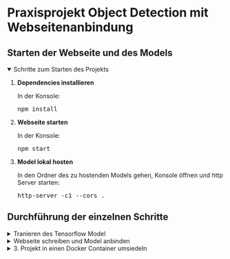 # Praxisprojekt Object Detection mit Webseitenanbindung

## Starten der Webseite und des Models
<details open>
<summary>Schritte zum Starten des Projekts</summary>
<ol>
<li><strong>Dependencies installieren</strong></li>
  <p>In der Konsole: <br>
  <pre>npm install</pre></p>
<li><strong>Webseite starten</strong></li>
  <p>In der Konsole: <br>
  <pre>npm start </pre></p>
<li><strong>Model lokal hosten</strong></li>
  <p>In den Ordner des zu hostenden Models gehen, Konsole öffnen und http Server starten:<br>
    <pre>http-server -c1 --cors .</pre></p>
</ol>
</details>

## Durchführung der einzelnen Schritte
<details>
<summary>Tranieren des Tensorflow Model</summary>

## TensorFlow Model Trainingsdokumentation

Diese Dokumentation beschreibt den Prozess des Trainierens eines TensorFlow-Models, von der Einrichtung der Entwicklungsumgebung über das Sammeln von Bildern bis hin zum Export des Models für die Verwendung in unterschiedlichen Umgebungen.

### 1. Einrichtung der Entwicklungsumgebung

Zu Beginn wird eine virtuelle Umgebung erstellt.

<pre>
python -m venv od
</pre>

Starten der virtuellen Umgebung.

<pre>
.\od\Scripts\activate
</pre>

Installieren der notwendigen Abhängigkeiten.

<pre>
python -m pip install --upgrade pip
pip install ipykernel
python -m ipykernel install --user --name=od
</pre>

Das komplette Training findet in jupyter Notebook statt. Zum starten folgendes in der virtuellen Umgebung eingeben.

<pre>
jupyter notebook
</pre>

### 2. Sammeln und Labeln der Bilder

*Wir befinden uns im Dokument [Image Collection](https://www.hosteurope.de/blog/wie-sie-mit-einer-kreativen-404-fehlerseite-und-lustigen-inhalten-punkten/).*

Hier werden die Labels festgelegt. Es werden Bilder von zwei Handgesten ("Daumen hoch" und "Daumen runter") gesammelt. Die Bilder werden mit der integrierten Webcam des Laptops aufgenommen.
*number_imgs* gibt an, wie viele Bilder aufgenommen werden sollen.

<pre>
labels = ['thumbsup', 'thumbsdown']
number_imgs = 5
</pre>

### 3. Ordnerstruktur vorbereiten

Ein spezifischer Ordnerpfad für die gesammelten Bilder wird erstellt. Bei Bedarf werden die entsprechenden Verzeichnisse angelegt.

<pre>
IMAGES_PATH = os.path.join('Tensorflow', 'workspace', 'images', 'collectedimages')
if not os.path.exists(IMAGES_PATH):
    if os.name == 'posix':
        !mkdir -p {IMAGES_PATH}
    elif os.name == 'nt':
        !mkdir {IMAGES_PATH}

for label in labels:
    path = os.path.join(IMAGES_PATH, label)
    if not os.path.exists(path):
        !mkdir {path}
</pre>

### 4. Bilderfassung

Die Webcam wird verwendet, um die Bilder für jede Geste aufzunehmen. Dabei wird für jedes Label die angegebene Anzahl an Bilder aufgezeichnet und mittels einer einzigartig generierten UUID als Name abgespeichert.

<pre>
for label in labels:
    cap = cv2.VideoCapture(0)
    print('Collecting images for {}'.format(label))
    time.sleep(5)
    for imgnum in range(number_imgs):
        print('Collecting image {}'.format(imgnum))
        ret, frame = cap.read()
        imgname = os.path.join(IMAGES_PATH,label,label+'.'+'{}.jpg'.format(str(uuid.uuid1())))
        cv2.imwrite(imgname, frame)
        cv2.imshow('frame', frame)
        time.sleep(2)

        if cv2.waitKey(1) & 0xFF == ord('q'):
            break
cap.release()
cv2.destroyAllWindows()
</pre>

### 5. Bilder annotieren

Das Tool [LabelImg](https://pypi.org/project/labelImg/) wird installiert und verwendet, um die Bilder zu beschriften und die entsprechenden Label-Daten vorzubereiten.
LabelImg ist ein grafisches Tool zur manuellen Beschriftung von Objekten in Bildern, das die Erstellung von Trainingsdaten für Bilderkennungsmodele erleichtert.

<pre>
!pip install --upgrade pyqt5 lxml
</pre>

### 6. Vorbereitung des Trainings

#### Aufteilung der Bilder

Vor der Durchführung des Tranings werden die gelabelten Bilder in die zwei Kategorien **Training** und **Test** eingeteilt.
\Tensorflow\workspace\images\train
\Tensorflow\workspace\images\test

Das Model wird auf den Trainingsdateien generiert und anhand der Testbilder evaluiert. Dies greift eine Überanpassung vorweg und gibt Aufschluss auf eine tatsächliche Effektivität des Models in der Praxis.

#### Pfade generieren

*Wir befinden uns im Dokument [Training and Detection](https://www.hosteurope.de/blog/wie-sie-mit-einer-kreativen-404-fehlerseite-und-lustigen-inhalten-punkten/).*

Als nächstes werden notwendigen Pfade und Dateinamen für das Modeltraining werden festgelegt. Dazu gehören Arbeitsverzeichnisse, Skripte, API-Modele, Annotationen und Bilder sowie Pfade für die vorab trainierten Modele.

<pre>
CUSTOM_MODEL_NAME = 'my_ssd_mobnet' 
PRETRAINED_MODEL_NAME = 'ssd_mobilenet_v2_fpnlite_320x320_coco17_tpu-8'
PRETRAINED_MODEL_URL = 'http://download.tensorflow.org/models/object_detection/tf2/20200711/ssd_mobilenet_v2_fpnlite_320x320_coco17_tpu-8.tar.gz'
</pre>

Bei *PRETRAINED_MODEL_NAME* handelt es sich um ein vortrainiertes und bewährtes TensorFlow Zoo Model. Durch den Einsatz dieses wird der Entwicklungsprozess erheblich beschleunigt.

Ich habe mich für *SSD MobileNet v2 320x320* entschieden, weil es schnell trainiert. [Hier](https://github.com/tensorflow/models/blob/master/research/object_detection/g3doc/tf2_detection_zoo.md) andere Möglichkeiten.

#### Installieren von Tensorflow Object Detection 

<pre>
if os.name=='nt':
    url="https://github.com/protocolbuffers/protobuf/releases/download/v3.15.6/protoc-3.15.6-win64.zip"
    wget.download(url)
    !move protoc-3.15.6-win64.zip {paths['PROTOC_PATH']}
    !cd {paths['PROTOC_PATH']} && tar -xf protoc-3.15.6-win64.zip
    os.environ['PATH'] += os.pathsep + os.path.abspath(os.path.join(paths['PROTOC_PATH'], 'bin'))   
    !cd Tensorflow/models/research && protoc object_detection/protos/*.proto --python_out=. && copy object_detection\\packages\\tf2\\setup.py setup.py && python setup.py build && python setup.py install
    !cd Tensorflow/models/research/slim && pip install -e .
</pre>

Durch das Verfikationskript wird kontrolliert, ob die Installation funktioniert hat.

<pre>
VERIFICATION_SCRIPT = os.path.join(paths['APIMODEL_PATH'], 'research', 'object_detection', 'builders', 'model_builder_tf2_test.py')
# Verify Installation
!python {VERIFICATION_SCRIPT}
</pre>

#### Erstellen der Label Map

Diese dient der klaren Zuordnung zwischen numerischen ID´s und den angelegten Labels. Dies vereinfacht die Interpretation der Ergebnisse.

<pre>
labels = [{'name':'ThumbsUp', 'id':1}, {'name':'ThumbsDown', 'id':2}]

with open(files['LABELMAP'], 'w') as f:
    for label in labels:
        f.write('item { \n')
        f.write('\tname:\'{}\'\n'.format(label['name']))
        f.write('\tid:{}\n'.format(label['id']))
        f.write('}\n')
</pre>


#### Erstellen der TFRecord Dateien

Dieser Prozess ist wichtig für die effiziente Datenspeicherung und -verarbeitung in TensorFlow.

<pre>
if not os.path.exists(files['TF_RECORD_SCRIPT']):
    !git clone https://github.com/nicknochnack/GenerateTFRecord {paths['SCRIPTS_PATH']}
  
!python {files['TF_RECORD_SCRIPT']} -x {os.path.join(paths['IMAGE_PATH'], 'train')} -l {files['MAP']} -o {os.path.join(paths['ANNOTATION_PATH'], 'train.record')} 
!python {files['TF_RECORD_SCRIPT']} -x {os.path.join(paths['IMAGE_PATH'], 'test')} -l {files['MAP']} -o {os.path.join(paths['ANNOTATION_PATH'], 'test.record')}
</pre>

#### Erstellen und anpassen der Model config

Hierzu wird die config des vortranierten Models kopiert und die fehlenden Pfade ergänzt.

<pre>
if os.name == 'nt':
    !copy {os.path.join(paths['PRETRAINED_MODEL_PATH'], PRETRAINED_MODEL_NAME, 'pipeline.config')} {os.path.join(paths['CHECKPOINT_PATH'])}
</pre>

#### Installieren von CUDA Toolkit

[CUDA](https://developer.nvidia.com/cuda-toolkit) kann installiert werden um trainieren auf der GPU zu ermöglichen. Dies beschleunigt den Prozess sehr. Die richtige CUDA Version hängt von der Tensorflow Version ab und kann [hier](https://www.tensorflow.org/install/source_windows) nachgeschaut werden. 

### 7. Modeltraining

Folgender Abschnitt generiert den Code, welcher das tranieren auslöst.
*num_train_steps* kann angepasst werden um die Anzahl der Traningssteps zu variieren.

<pre>
TRAINING_SCRIPT = os.path.join(paths['APIMODEL_PATH'], 'research', 'object_detection', 'model_main_tf2.py')
  
command = "python {} --model_dir={} --pipeline_config_path={} --num_train_steps=2000".format(TRAINING_SCRIPT, paths['CHECKPOINT_PATH'],files['PIPELINE_CONFIG'])
  
print(command)
</pre>

Der Command kann innerhalb von juypter oder in einer Konsole mit aktiviter Virtueller Umgebung ausgeführt werden.

### 8. Modelauswertung

[TensorBoard](https://www.tensorflow.org/tensorboard) wird verwendet, um die Trainingsfortschritte und Modelleistungen zu visualisieren.
Es wird mit Befehl innerhalb des /eval Ordners geöffnet werden

<pre>
tensorboard --logdir=.
</pre>

Die Modelleistung wird anhand von Metriken wie Precision, Recall und dem F1-Score bewertet.
Der F1-Score kann errechet werden.

<pre>
f1_score = 2 * (precision * recall) / (precision + recall)
</pre>

[Hier](/README.md#auswertung) eine ausführlichere Auswertung zwischen den Modelen.

### 9.  Erkennung anhand von Bildern

Das trainierte Model wird geladen und mit Testbildern ausgewertet, um zu visualisieren was auf einzellnen Bildern erkannt wurde.

<pre>
img = cv2.imread(IMAGE_PATH)
image_np = np.array(img)

input_tensor = tf.convert_to_tensor(np.expand_dims(image_np, 0), dtype=tf.float32)
detections = detect_fn(input_tensor)

num_detections = int(detections.pop('num_detections'))
detections = {key: value[0, :num_detections].numpy()
              for key, value in detections.items()}
detections['num_detections'] = num_detections

# detection_classes should be ints.
detections['detection_classes'] = detections['detection_classes'].astype(np.int64)

label_id_offset = 1
image_np_with_detections = image_np.copy()

viz_utils.visualize_boxes_and_labels_on_image_array(
            image_np_with_detections,
            detections['detection_boxes'],
            detections['detection_classes']+label_id_offset,
            detections['detection_scores'],
            category_index,
            use_normalized_coordinates=True,
            max_boxes_to_draw=5,
            min_score_thresh=.8,
            agnostic_mode=False)

plt.imshow(cv2.cvtColor(image_np_with_detections, cv2.COLOR_BGR2RGB))
plt.show()
</pre>

Folgende zwei Bilder kamen in der Model_v4 Iteration als Testbilder dazu. 

Hier funktioniert die Erkennung richtig.

![Erkannt](/documentation/pictures/testModelv4ThmubsDownMatch.png)

Hier wird nichts erkannt. Dies könnte an der Schärfe des Bildes, den Lichtverhältnissen oder am trainierten Model liegen.

![Nicht erkannt](/documentation/pictures/testModelv4ThmubsDownNoMatch.png)

### 10. Live-Erkennung mit der Webcam

Das Model wird in Echtzeit mit einer Webcam getestet, um die Reaktionsgeschwindigkeit und Erkennungsgenauigkeit zu überprüfen.

<pre>
cap = cv2.VideoCapture(0)
width = int(cap.get(cv2.CAP_PROP_FRAME_WIDTH))
height = int(cap.get(cv2.CAP_PROP_FRAME_HEIGHT))

while cap.isOpened(): 
    ret, frame = cap.read()
    image_np = np.array(frame)
    
    input_tensor = tf.convert_to_tensor(np.expand_dims(image_np, 0), dtype=tf.float32)
    detections = detect_fn(input_tensor)
    
    num_detections = int(detections.pop('num_detections'))
    detections = {key: value[0, :num_detections].numpy()
                  for key, value in detections.items()}
    detections['num_detections'] = num_detections

    # detection_classes should be ints.
    detections['detection_classes'] = detections['detection_classes'].astype(np.int64)

    label_id_offset = 1
    image_np_with_detections = image_np.copy()

    viz_utils.visualize_boxes_and_labels_on_image_array(
                image_np_with_detections,
                detections['detection_boxes'],
                detections['detection_classes']+label_id_offset,
                detections['detection_scores'],
                category_index,
                use_normalized_coordinates=True,
                max_boxes_to_draw=5,
                min_score_thresh=.8,
                agnostic_mode=False)

    cv2.imshow('object detection',  cv2.resize(image_np_with_detections, (800, 600)))
    
    if cv2.waitKey(10) & 0xFF == ord('q'):
        cap.release()
        cv2.destroyAllWindows()
        break
</pre>

Hier eine Erkennung mit dem **Model_v2**. Wie man sieht werden die Gesten nicht immer korrekt erkannt. Dies liegt an der Drehung der Hand, der Entfernung zur Kamera und eben auch am Model selbst. Es gibt auch falsche Erkennungen.

![examplev2gif](/documentation/pictures/evalModelv2Live.gif)

### 11. Model-Export

#### Einfrieren des Models

Das Model wird eingefroren um es exportieren zu können. Es wird vereinfacht und portabel gemacht. 

<pre>
FREEZE_SCRIPT = os.path.join(paths['APIMODEL_PATH'], 'research', 'object_detection', 'exporter_main_v2.py ')
command = "python {} --input_type=image_tensor --pipeline_config_path={} --trained_checkpoint_dir={} --output_directory={}".format(FREEZE_SCRIPT ,files['PIPELINE_CONFIG'], paths['CHECKPOINT_PATH'], paths['OUTPUT_PATH'])
</pre>
  
#### Exportieren des Models

Das Model wird exportiert, um es in anderen Umgebungen nutzen zu können, wie z.B. in einer auf Node.js basierten Webseite. In diesem Fall zu TensorFlow.js.

<pre>
!pip install tensorflowjs
command = "tensorflowjs_converter --input_format=tf_saved_model --output_node_names='detection_boxes,detection_classes,detection_features,detection_multiclass_scores,detection_scores,num_detections,raw_detection_boxes,raw_detection_scores' --output_format=tfjs_graph_model --signature_name=serving_default {} {}".format(os.path.join(paths['OUTPUT_PATH'], 'saved_model'), paths['TFJS_PATH'])
</pre>

Das Model kann im Anschluss noch für mobile Geräte in TensorFlow Lite konvertiert werden, um eine breitere Anwendbarkeit zu ermöglichen.

## Wiederholung des Vorgangs

Um das Model zu verfeiern kann der Prozess von neuem Durchlaufen werden um eine Verbesserung vorzunehmen. 
Hierzu muss man individuell schauen, ob die Veränderungen die gewünschte Verbesserung erzielt hat.

In diesem Projekt habe ich mein Model in **fünf Zyklen** erstellt.

### Bewertung der einzellnen Modele

Für dieses Projekt interessieren uns Precision, Recall und der F1-Score.

**Precision** gibt an, welcher Anteil der als positiv klassifizierten Fälle tatsächlich positiv ist. Dies ist wichtig um sicherzustellen, dass die erkannten Gesten tatsächlich korrekt sind

**Recall** misst, welcher Anteil der tatsächlichen positiven Fälle vom Model korrekt als positiv erkannt wurde. Dies ist wichtig um zu gewährleisten, dass möglichst alle relevanten Gesten vom System erkannt werden.

Der **F1-Score** ist das Mittel aus Precision und Recall und gibt ein ausgewogenes Maß für die Leistung eines Models, indem es beide Metriken berücksichtigt. Er ist besonders nützlich für die Bewertung der Gesamtleistung des Models.


### Auf welche Metriken haben wir Einfluss:


**Anzahl und Art der Bilder**: Ändern der Position der Hände, Neigen der Hände, verschiedene Lichteinstellungen, Distanz zur Kamera ändern.

**Trainingsteps**: Änderung der Anzahl um Lerneffekt zu erlauben.

**Aufteilung der Trainings und Test Kategorie**: Bilder tauschen und Gewichtung ändern.

### Auswertung

Folgend sind Diagramme mit für uns interessante Werte.

|               | Precision       | Recall        | F1-Score       | 
|:-------------:|:---------------:|:-------------:|:--------------:|
| Model_v0      | 0.7             | 0.7           | 0.7            |
| Model_v1      | 0.6609          | 0.6667        | 0.6638         |
| Model_v2      | 0.7024          | 0.7215        | 0.7118         |
| Model_v3      | 0.8089          | 0.8256        | 0.8172         |
| Model_v4      | 0.7859          | 0.8082        | 0.7969         |


|               | Anzahl Bilder   | Aufteilung Training/Test | Trainingssteps      | 
|:------------: |:---------------:| :-----------------------:| :------------------:|
| Model_v0      | 9               | 6/3        ~67/33%       | 2000                |
| Model_v1      | 41              | 33/8       ~80/20%       | 2000                |
| Model_v2      | 73              | 53/20      ~73/27%       | 2000                |
| Model_v3      | 84              | 59/25      ~70/30%       | 10000               |
| Model_v4      | 114             | 79/35      ~70/30%       | 10000               |

#### Theoretisch

Es ist eine klare Verbesserung der Modellleistung von Model_v0 bis Model_v4 erkennbar.

Die **Zunahme der Bildanzahl** hat einen **positiven Einfluss** auf die Modelleistung.
Hierbei wurde darauf geachtet, Bilder mit variablen Merkmalen zu nutzen wie Handpositionen, Entfernung und Belichtung.

Die **Aufteilung** der von **70/30** hat sich als bewährt herausgestellt.

Die **Erhöhung der Trainingssteps** hat sich als guter Faktor zu **Verbesserung des Gesamtmodels** herausgestellt. Dies wird beim Unterschied zwischen v2 und v3 deutlich.
Hier die Lernrate der Modele:
![learningrate](MSIISNG)

#### Praktisch

Nicht nur theoretisch sonder auch praktisch ist eine Verbesserung zwischen den Modelen bei der Live Kontrolle spürbar.

Durch die Zunahme von Bildern in verschiedenen Handpositionen, Entfernungen und Belichtungen ist das Model besser geworden, diese korrekt zu erkennen.


**Model_v0** Hier wird die Geste nicht erkannt.

![examplev0](/documentation/pictures/testModelv0ThmubsUpNoMatch.png)

**Model_v4** Hier wird die Geste erkannt.

![examplev4](/documentation/pictures/testModelv4ThmubsDownMatch.png)

</details>

<details>
<summary>Webseite schreiben und Model anbinden</summary>

1. Model hosten
   mehrere Möglichkeiten, habe mich zum lokalen hosten entschieden mittels http server (https://www.npmjs.com/package/http-server)

   individuelle Challenge: jedes geladene Model sendet 8 Arrays in verschiedener Reihenfolge

   Wir brauchen Boxes, Classes und Scores und müssen diese richtig zuordnen. Dafür habe ich einen Algorithmus geschrieben
   
Beim Laden des Models im Client-Browser wird zuerst die model.json-Datei abgerufen, um die Modelstruktur zu konstruieren. Anschließend werden die zugehörigen Gewichte aus den .bin-Dateien geladen, um das Model zu vervollständigen und inferenzbereit zu machen.

3. Webcam für live Feed

4. Canvas für die Liveauswertung

5. Extra Features: Label werden anhand deren Anzahl geladen und können per Farbe verändert werden 

</details>

<details>
<summary>3. Projekt in einen Docker Container umsiedeln</summary>
</details>
